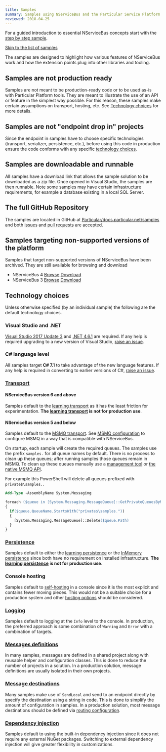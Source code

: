 ```yaml
---
title: Samples
summary: Samples using NServiceBus and the Particular Service Platform 
reviewed: 2018-04-25
---
```


For a guided introduction to essential NServiceBus concepts start with the [step by step sample](/samples/step-by-step/).

[Skip to the list of samples](#related-samples)

The samples are designed to highlight how various features of NServiceBus work and how the extension points plug into other libraries and tooling.


## Samples are not production ready

Samples are not meant to be production-ready code or to be used as-is with Particular Platform tools. They are meant to illustrate the use of an API or feature in the simplest way possible. For this reason, these samples make certain assumptions on transport, hosting, etc. See [Technology choices](#technology-choices) for more details.


## Samples are not "endpoint drop in" projects

Since the endpoint in samples have to choose specific technologies (transport, serializer, persistence, etc.), before using this code in production ensure the code conforms with any specific [technology choices](./endpoint-configuration/).


## Samples are downloadable and runnable

All samples have a download link that allows the sample solution to be downloaded as a zip file. Once opened in Visual Studio, the samples are then runnable. Note some samples may have certain infrastructure requirements, for example a database existing in a local SQL Server.


## The full GitHub Repository

The samples are located in GitHub at [Particular/docs.particular.net/samples](https://github.com/Particular/docs.particular.net/tree/master/samples) and both [issues](https://github.com/Particular/docs.particular.net/issues) and [pull requests](https://help.github.com/articles/using-pull-requests/) are accepted.


## Samples targeting non-supported versions of the platform

Samples that target non-supported versions of NServiceBus have been archived. They are still available for browsing and download

 * NServiceBus 4 [Browse](https://github.com/Particular/docs.particular.net/tree/Version4Samples/samples) [Download](https://github.com/Particular/docs.particular.net/archive/Version4Samples.zip)
 * NServiceBus 3 [Browse](https://github.com/Particular/docs.particular.net/tree/Version3Samples/samples) [Download](https://github.com/Particular/docs.particular.net/archive/Version3Samples.zip)


## Technology choices

Unless otherwise specified (by an individual sample) the following are the default technology choices.


### Visual Studio and .NET

[Visual Studio 2017 Update 3](https://www.visualstudio.com/en-us/news/releasenotes/vs2017-relnotes) and [.NET 4.6.1](https://www.microsoft.com/en-au/download/details.aspx?id=49981) are required. If any help is required upgrading to a new version of Visual Studio, [raise an issue](https://github.com/Particular/docs.particular.net/issues).


### C# language level

All samples target **C# 7.1** to take advantage of the new language features. If any help is required in converting to earlier versions of C#, [raise an issue](https://github.com/Particular/docs.particular.net/issues).


### [Transport](/transports/)


#### NServiceBus version 6 and above

Samples default to the [learning transport](/transports/learning/) as it has the least friction for experimentation. **The [learning transport](/transports/learning/) is not for production use**.


#### NServiceBus version 5 and below

Samples default to the [MSMQ transport](/transports/msmq/). See [MSMQ configuration](/transports/msmq/#msmq-configuration) to configure MSMQ in a way that is compatible with NServiceBus.

On startup, each sample will create the required queues. The samples use the prefix `samples.` for all queue names by default. There is no process to clean up these queues; after running samples those queues remain in MSMQ. To clean up these queues manually use a [management tool](/transports/msmq/viewing-message-content-in-msmq.md) or [the native MSMQ API](/transports/msmq/operations-scripting.md#delete-queues).

For example this PowerShell will delete all queues prefixed with `private$\samples.`.

```ps
Add-Type -AssemblyName System.Messaging

foreach ($queue in [System.Messaging.MessageQueue]::GetPrivateQueuesByMachine("."))
{
  if($queue.QueueName.StartsWith("private$\samples."))
  {
    [System.Messaging.MessageQueue]::Delete($queue.Path)
  }
}
```


### [Persistence](/persistence/)

Samples default to either the [learning persistence](/persistence/learning/) or the [InMemory persistence](/persistence/in-memory.md) since both have no requirement on installed infrastructure. **The [learning persistence](/persistence/learning/) is not for production use**.


### Console hosting

Samples default to [self-hosting](/nservicebus/hosting/) in a console since it is the most explicit and contains fewer moving pieces. This would not be a suitable choice for a production system and other [hosting options](/nservicebus/hosting/) should be considered.


### [Logging](/nservicebus/logging/)

Samples default to logging at the `Info` level to the console. In production, the preferred approach is some combination of `Warning` and `Error` with a combination of targets.


### [Messages definitions](/nservicebus/messaging/messages-events-commands.md)

In many samples, messages are defined in a shared project along with reusable helper and configuration classes. This is done to reduce the number of projects in a solution. In a production solution, message definitions are usually isolated in their own projects.


### [Message destinations](/nservicebus/messaging/routing.md)

Many samples make use of `SendLocal` and send to an endpoint directly by specify the destination using a string in code. This is done to simplify the amount of configuration in samples. In a production solution, most message destinations should be defined via [routing configuration](/nservicebus/messaging/routing.md).


### [Dependency injection](/nservicebus/dependency-injection/)

Samples default to using the built-in dependency injection since it does not require any external NuGet packages. Switching to external dependency injection will give greater flexibility in customizations.
